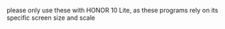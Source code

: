 please only use these with HONOR 10 Lite, as these programs rely on its specific screen size and scale